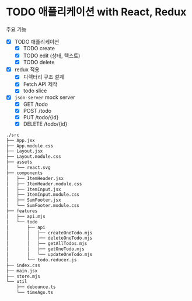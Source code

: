 # TODO 애플리케이션 with React, Redux

주요 기능

- [x] TODO 애플리케이션
  - [x] TODO create
  - [x] TODO edit (상태, 텍스트)
  - [x] TODO delete
  
- [x] redux 적용
  - [x] 디렉터리 구조 설계
  - [x] Fetch API 제작
  - [x] todo slice

- [x] `json-server` mock server
  - [x] GET /todo
  - [x] POST /todo
  - [x] PUT /todo/{id}
  - [x] DELETE /todo/{id}
  
```bash
./src
├── App.jsx
├── App.module.css
├── Layout.jsx
├── Layout.module.css
├── assets
│   └── react.svg
├── components
│   ├── ItemHeader.jsx
│   ├── ItemHeader.module.css
│   ├── ItemInput.jsx
│   ├── ItemInput.module.css
│   ├── SumFooter.jsx
│   └── SumFooter.module.css
├── features
│   ├── api.mjs
│   └── todo
│       ├── api
│       │   ├── createOneTodo.mjs
│       │   ├── deleteOneTodo.mjs
│       │   ├── getAllTodos.mjs
│       │   ├── getOneTodo.mjs
│       │   └── updateOneTodo.mjs
│       └── todo.reducer.js
├── index.css
├── main.jsx
├── store.mjs
└── util
    ├── debounce.ts
    └── timeAgo.ts
```